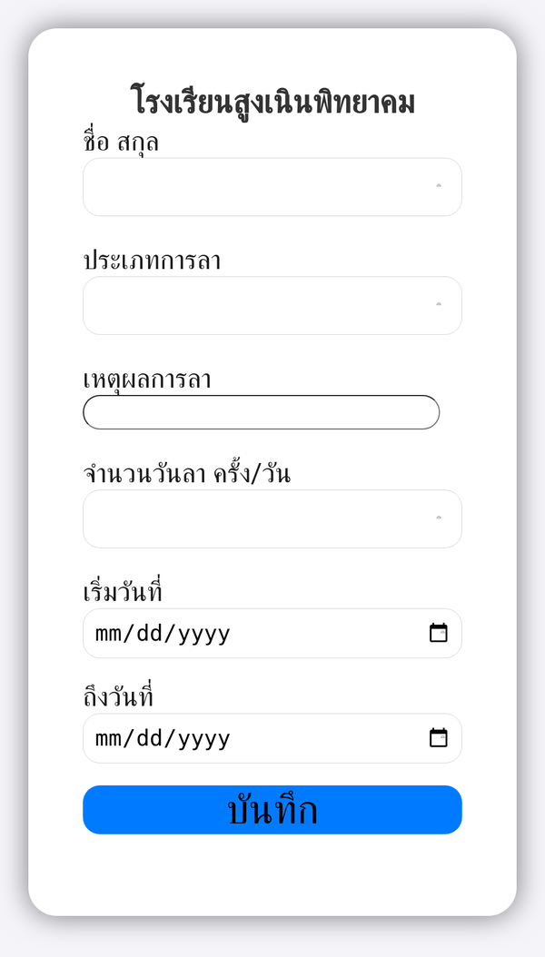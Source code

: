<!DOCTYPE html>
<html>
  <head>
    <title>Form test</title>
    <link rel="stylesheet" href="https://stackpath.bootstrapcdn.com/bootstrap/4.3.1/css/bootstrap.min.css" integrity="sha384-ggOyR0iXCbMQv3Xipma34MD+dH/1fQ784/j6cY/iJTQUOhcWr7x9JvoRxT2MZw1T" crossorigin="anonymous">
    <script src="https://stackpath.bootstrapcdn.com/bootstrap/4.3.1/js/bootstrap.min.js" integrity="sha384-JjSmVgyd0p3pXB1rRibZUAYoIIy6OrQ6VrjIEaFf/nJGzIxFDsf4x0xIM+B07jRM" crossorigin="anonymous"></script>
    <link href="https://fonts.googleapis.com/css2?family=Roboto:wght@400;700&display=swap" rel="stylesheet">
    <script src="https://cdn.jsdelivr.net/npm/sweetalert2@11"></script>
    <style>
      body {
        font-family: 'Roboto', sans-serif;
        font-size: 3em;
        background-color: #f4f4f9;
      }
      .container {
        max-width: 100%;
        background-color: #fff;
        padding: 2em;
        border-radius: 50px;
        box-shadow: 0 0 50px rgba(0, 0, 0, 0.5);
      }
      .form-control, .form-select {
        font-size: 1em;
        margin-bottom: 1em;
        border-radius: 30px; /* Add rounded corners to input fields */
      }
      .form-select {
        width: 100%; /* Increased width */
        padding: 0.5em;
        border: 1px solid #ced4da;
        appearance: none;
        background-color: #fff;
        background-image: url('data:image/svg+xml;utf8,<svg xmlns="http://www.w3.org/2000/svg" viewBox="0 0 4 5"><path fill="none" stroke="rgba(0, 0, 0, 0.25)" stroke-width="1" d="M2 0 L0 2 L4 2 Z"/></svg>');
        background-repeat: no-repeat;
        background-position: right 0.75em center;
        background-size: 8px 10px;
      }
      .btn {
        font-size: 1.5em;
        width: 100%;
        display: block;
        margin: 0 auto;
        background-color: #007bff;
        border: none;
        border-radius: 30px;
      }
      .btn:hover {
        background-color: #0056b3;
      }
      h1 {
        color: #333;
        text-align: center;
        margin-bottom: 0.1em; /* Reduced margin-bottom */
        font-size: 1.5em;
      }
      h3 {
        color: #333;
        text-align: center;
        margin-top: 0;
        margin-bottom: 0.1em; /* Reduced margin-bottom */
        font-size: 1.2em;
      }
      .swal2-custom-popup {
        width: 25em; /* Reduce the width of the popup */
        font-size: 1em; /* Adjust the font size within the popup */
      }
      .swal2-custom-content {
        font-size: 1em; /* Increase the font size of the content */
      }
    </style>
  </head>
<body>
  <div class="pt-1"></div>
  <div class="container">
    <div>
      <h3 class="text-center">โรงเรียนสูงเนินพิทยาคม</h3>
    </div>
    <form method="post" autocomplete="off" name="hello-sheet">
      <div class="form-group">
        <label for="ชื่อ-สกุล">ชื่อ สกุล</label>
        <div class="form-group">
          <select id="ชื่อ-สกุล" name="ชื่อ-สกุล" class="form-select" required>
            <option value=""></option>
            <option value="นางรภัทภร สิทธิวงศ์">นางรภัทภร สิทธิวงศ์</option>
            <option value="นางณัฐิยา ดาราย้อย">นางณัฐิยา ดาราย้อย</option>
            <option value="นางสาวกานดา เก็จรัมย์">นางสาวกานดา เก็จรัมย์</option>
            <option value="นายจิรศักดิ์ ยอดชะลูด">นายจิรศักดิ์ ยอดชะลูด</option>
            <option value="นางฐิติรัตน์ ดำรงค์">นางฐิติรัตน์ ดำรงค์</option>
            <option value="นางสาวดวงสมร ช่วงชัย">นางสาวดวงสมร ช่วงชัย</option>
            <option value="นายจิรวัฒน์ ดีล้อม">นายจิรวัฒน์ ดีล้อม</option>
            <option value="นายนิติศักดิ์ หนองเรือง">นายนิติศักดิ์ หนองเรือง</option>
            <option value="นายพีระพล ศรีวงสุข">นายพีระพล ศรีวงสุข</option>
            <option value="นางศรินภา เชียนรัมย์ มอบยิ่ง">นางศรินภา เชียนรัมย์ มอบยิ่ง</option>
            <option value="นายคมกริช โฉมงาม">นายคมกริช โฉมงาม</option>
            <option value="นางสาวปริชญา สีหานู">นางสาวปริชญา สีหานู</option>
            <option value="นางสาวกานต์ติมา ทองน้อย">นางสาวกานต์ติมา ทองน้อย</option>
            <option value="นางสาวสุภาวรรณ ดำเสนา">นางสาวสุภาวรรณ ดำเสนา</option>
            <option value="นายมาโนช เจริญยิ่ง">นายมาโนช เจริญยิ่ง</option>
            <option value="นางสาวสุนิษา สัตบุตร">นางสาวสุนิษา สัตบุตร</option>
            <option value="นางวิภารัตน์ จันทะนุภา">นางวิภารัตน์ จันทะนุภา</option>
            <option value="นางสาวศันสนีย์ หมายดี">นางสาวศันสนีย์ หมายดี</option>
            <option value="นายอรรณพ เการัมย์">นายอรรณพ เการัมย์</option>
            <option value="นายธีรพงษ์ บุษยงค์">นายธีรพงษ์ บุษยงค์</option>
            <option value="นางสาวกมลลักษณ์ ยอดเครือ">นางสาวกมลลักษณ์ ยอดเครือ</option>
          </select>
        </div>
      <div class="form-group">
        <label for="ประเภทการลา">ประเภทการลา</label>
        <div class="form-group">
        <select id="leaveType" name="ประเภทการลา" class="form-select" required>
              <option value=""></option>
              <option value="ลาป่วย">ลาป่วย</option>
              <option value="ลากิจ">ลากิจ</option>
              <option value="ลาคลอด">ลาคลอด</option>
              <option value="ลาบวช">ลาบวช</option>
              <option value="ลาอื่นๆ">ลาอื่นๆ</option>
        </select>
        </div>
      <div class="form-group">
        <label for="เหตุผลการลา">เหตุผลการลา</label>
        <input type="text" class="form-control" placeholder="" name="เหตุผลการลา">
      </div>
      <div class="form-group">
        <label for="จำนวนวันลา">จำนวนวันลา ครั้ง/วัน</label>
        <div class="form-group">
          <select id="leaveDays" name="จำนวนวันลา" class="form-select" required>
                <option value=""></option>
                <option value="1">1</option>
                <option value="2">2</option>
                <option value="3">3</option>
                <option value="4">4</option>
                <option value="5">5</option>
          </select>
      </div>
      <div class="form-group">
        <label for="เริ่มวันที่">เริ่มวันที่</label>
        <input type="date" id="startDate" name="เริ่มวันที่" class="form-select" required>
      </div>  
      <div class="form-group">
        <label for="ถึงวันที่">ถึงวันที่</label>
        <input type="date" id="endDate" name="ถึงวันที่" class="form-select" required>
      </div>  
      <button type="submit" name="submit" value="Send message" class="btn btn-primary">บันทึก</button>
    </form>
  </div>
  <script>
    document.addEventListener('DOMContentLoaded', () => {
      const scriptURL = 'https://script.google.com/macros/s/AKfycbw3c4H3wOmuvn3KyoXPT7BSqwob7P2pasXN7AeG1MMDcKiQr84PTODy2QPbqhzEJpjdNw/exec';
      const form = document.forms['hello-sheet'];

      form.addEventListener('submit', async (e) => {
        e.preventDefault();
        Swal.fire({
          title: 'กรุณารอสักครู่',
          text: 'ระบบกำลังประมวลผล...',
          icon: 'info',
          allowOutsideClick: false,
          customClass: {
            popup: 'swal2-custom-popup',
            content: 'swal2-custom-content'
          },
          didOpen: () => {
            Swal.showLoading();
          }
        });
        try {
          const response = await fetch(scriptURL, {
            method: 'POST',
            body: new FormData(form)
          });
          if (response.ok) {
            Swal.fire({
              title: 'สำเร็จ!',
              text: 'บันทึกข้อมูลเรียบร้อยแล้ว',
              icon: 'success',
              confirmButtonText: 'ตกลง',
              customClass: {
                popup: 'swal2-custom-popup'
              }
            }).then(() => {
              form.reset(); // Reset form fields after the alert is confirmed
            });
          } else {
            throw new Error('Network response was not ok');
          }
        } catch (error) {
          Swal.close(); // ปิดข้อความรอ
          Swal.fire({
            title: 'เกิดข้อผิดพลาด!',
            text: 'ไม่สามารถบันทึกข้อมูลได้',
            icon: 'error',
            confirmButtonText: 'ตกลง'
          });
          console.error('Error!', error.message);
        }
      });
    });
  </script>
  <script src="https://maxcdn.bootstrapcdn.com/bootstrap/4.1.1/js/bootstrap.min.js"></script>
  <script src="https://cdnjs.cloudflare.com/ajax/libs/jquery/3.2.1/jquery.min.js"></script>
</body>
</html>
